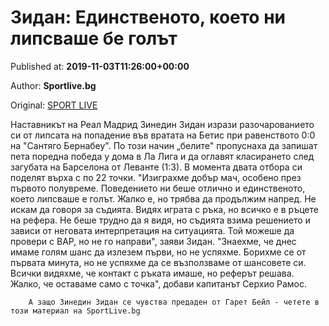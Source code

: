
# Зидан: Единственото, което ни липсваше бе голът

Published at: **2019-11-03T11:26:00+00:00**

Author: **Sportlive.bg**

Original: [SPORT LIVE](https://www.sportlive.bg/worldfootball/spain/zidan-edinstvenoto-koeto-ni-lipsvashe-be-golyt-1391252.html)

Наставникът на Реал Мадрид Зинедин Зидан изрази разочарованието си от липсата на попадение във вратата на Бетис при равенството 0:0 на "Сантяго Бернабеу". По този начин „белите" пропуснаха да запишат пета поредна победа у дома в Ла Лига и да оглавят класирането след загубата на Барселона от Леванте (1:3). В момента двата отбора си поделят върха с по 22 точки.
"Изиграхме добър мач, особено през първото полувреме. Поведението ни беше отлично и единственото, което липсваше е голът. Жалко е, но трябва да продължим напред. Не искам да говоря за съдията. Видях играта с ръка, но всичко е в ръцете на рефера. Не беше трудно да я видя, но съдията взима решението и зависи от неговата интерпретация на ситуацията. Той можеше да провери с ВАР, но не го направи", заяви Зидан.
"Знаехме, че днес имаме голям шанс да излезем първи, но не успяхме. Борихме се от първата минута, но не успяхме да се възползваме от шансовете си. Всички видяхме, че контакт с ръката имаше, но реферът решава. Жалко, че оставаме само с точка", добави капитанът Серхио Рамос.

        А защо Зинедин Зидан се чувства предаден от Гарет Бейл - четете в този материал на SportLive.bg
      
